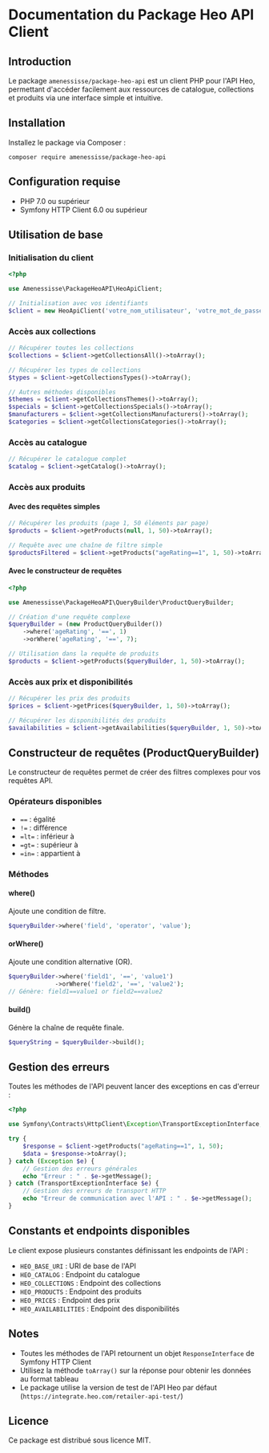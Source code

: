 # Documentation du Package Heo API Client

## Introduction

Le package `amenessisse/package-heo-api` est un client PHP pour l'API Heo, permettant d'accéder facilement aux ressources de catalogue, collections et produits via une interface simple et intuitive.

## Installation

Installez le package via Composer :

```shell script
composer require amenessisse/package-heo-api
```


## Configuration requise

- PHP 7.0 ou supérieur
- Symfony HTTP Client 6.0 ou supérieur

## Utilisation de base

### Initialisation du client

```php
<?php

use Amenessisse\PackageHeoAPI\HeoApiClient;

// Initialisation avec vos identifiants
$client = new HeoApiClient('votre_nom_utilisateur', 'votre_mot_de_passe');
```


### Accès aux collections

```php
// Récupérer toutes les collections
$collections = $client->getCollectionsAll()->toArray();

// Récupérer les types de collections
$types = $client->getCollectionsTypes()->toArray();

// Autres méthodes disponibles
$themes = $client->getCollectionsThemes()->toArray();
$specials = $client->getCollectionsSpecials()->toArray();
$manufacturers = $client->getCollectionsManufacturers()->toArray();
$categories = $client->getCollectionsCategories()->toArray();
```


### Accès au catalogue

```php
// Récupérer le catalogue complet
$catalog = $client->getCatalog()->toArray();
```


### Accès aux produits

#### Avec des requêtes simples

```php
// Récupérer les produits (page 1, 50 éléments par page)
$products = $client->getProducts(null, 1, 50)->toArray();

// Requête avec une chaîne de filtre simple
$productsFiltered = $client->getProducts("ageRating==1", 1, 50)->toArray();
```


#### Avec le constructeur de requêtes

```php
<?php

use Amenessisse\PackageHeoAPI\QueryBuilder\ProductQueryBuilder;

// Création d'une requête complexe
$queryBuilder = (new ProductQueryBuilder())
    ->where('ageRating', '==', 1)
    ->orWhere('ageRating', '==', 7);

// Utilisation dans la requête de produits
$products = $client->getProducts($queryBuilder, 1, 50)->toArray();
```


### Accès aux prix et disponibilités

```php
// Récupérer les prix des produits
$prices = $client->getPrices($queryBuilder, 1, 50)->toArray();

// Récupérer les disponibilités des produits
$availabilities = $client->getAvailabilities($queryBuilder, 1, 50)->toArray();
```


## Constructeur de requêtes (ProductQueryBuilder)

Le constructeur de requêtes permet de créer des filtres complexes pour vos requêtes API.

### Opérateurs disponibles

- `==` : égalité
- `!=` : différence
- `=lt=` : inférieur à
- `=gt=` : supérieur à
- `=in=` : appartient à

### Méthodes

#### where()

Ajoute une condition de filtre.

```php
$queryBuilder->where('field', 'operator', 'value');
```


#### orWhere()

Ajoute une condition alternative (OR).

```php
$queryBuilder->where('field1', '==', 'value1')
             ->orWhere('field2', '==', 'value2');
// Génère: field1==value1 or field2==value2
```


#### build()

Génère la chaîne de requête finale.

```php
$queryString = $queryBuilder->build();
```


## Gestion des erreurs

Toutes les méthodes de l'API peuvent lancer des exceptions en cas d'erreur :

```php
<?php

use Symfony\Contracts\HttpClient\Exception\TransportExceptionInterface;

try {
    $response = $client->getProducts("ageRating==1", 1, 50);
    $data = $response->toArray();
} catch (Exception $e) {
    // Gestion des erreurs générales
    echo "Erreur : " . $e->getMessage();
} catch (TransportExceptionInterface $e) {
    // Gestion des erreurs de transport HTTP
    echo "Erreur de communication avec l'API : " . $e->getMessage();
}
```


## Constants et endpoints disponibles

Le client expose plusieurs constantes définissant les endpoints de l'API :

- `HEO_BASE_URI` : URI de base de l'API
- `HEO_CATALOG` : Endpoint du catalogue
- `HEO_COLLECTIONS` : Endpoint des collections
- `HEO_PRODUCTS` : Endpoint des produits
- `HEO_PRICES` : Endpoint des prix
- `HEO_AVAILABILITIES` : Endpoint des disponibilités

## Notes

- Toutes les méthodes de l'API retournent un objet `ResponseInterface` de Symfony HTTP Client
- Utilisez la méthode `toArray()` sur la réponse pour obtenir les données au format tableau
- Le package utilise la version de test de l'API Heo par défaut (`https://integrate.heo.com/retailer-api-test/`)

## Licence

Ce package est distribué sous licence MIT.